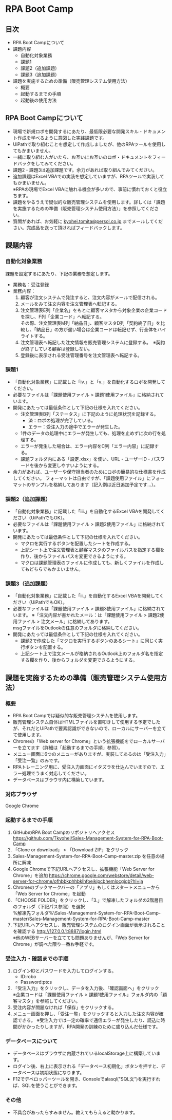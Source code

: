 # RPA Boot Camp
## 目次
 * RPA Boot Campについて
 * 課題内容
   * 自動化対象業務
   * 課題1
   * 課題2（追加課題）
   * 課題3（追加課題）
 * 課題を実施するための準備（販売管理システム使用方法）
   * 概要
   * 起動するまでの手順
   * 起動後の使用方法
  
## RPA Boot Campについて
* 現場で新規ロボを開発するにあたり、最低限必要な開発スキル・ドキュメント作成を学べるように意図した実践課題です。  
* UiPathで取り組むことを想定して作成しましたが、他のRPAツールを使用してもかまいません。  
* 一緒に取り組む人がいたら、お互いにお互いのロボ・ドキュメントをフィードバックをしてみてください。
* 課題2・課題3は追加課題です。余力があれば取り組んでみてください。
* 追加課題はExcel VBAでの実装を想定していますが、RPAツールで実装してもかまいません。  
  ※RPAの現場でExcel VBAに触れる機会が多いので、事前に慣れておくと役立ちます。
* 課題をやるうえで疑似的な販売管理システムを使用します。詳しくは「課題を実施するための準備（販売管理システム使用方法）」を参照してください。
* 質問があれば、お気軽に kyohei.tomita@persol.co.jp までメールしてください。完成品を送って頂ければフィードバックします。

## 課題内容
### 自動化対象業務
課題を設定するにあたり、下記の業務を想定します。
* 業務名：受注登録
* 業務内容：
  1. 顧客が注文システムで発注すると、注文内容がメールで配信される。
  2. メールをみて注文内容を注文管理表へ転記する。
  3. 注文管理表E列「企業名」をもとに顧客マスタから対象企業の企業コードを探し、F列「企業コード」へ転記する。  
     その際、注文管理表M列「納品日」、顧客マスタD列「契約終了日」を比較し、「納品日」の方が遅い場合は企業コードは転記せず、行全体をハイライトする。
  4. 注文管理表へ転記した注文情報を販売管理システムに登録する。　※契約が終了している顧客は登録しない。
  5. 登録後に表示される受注管理番号を注文管理表へ転記する。

### 課題1
* 「自動化対象業務」に記載した「ⅳ.」と「ⅴ.」を自動化するロボを開発してください。  
* 必要なファイルは「課題使用ファイル > 課題1使用ファイル」に格納されています。  
* 開発にあたっては最低条件として下記の仕様を入れてください。  
    * 注文管理表B列「ステータス」に下記のように処理状況を記録する。
        * 済：ロボの処理が完了している。
        * エラー：受注入力の途中でエラーが発生した。
    * 1件のデータの処理中にエラーが発生しても、処理を止めずに次の行を処理する。
    * エラーが発生した場合は、エラー内容をC列「エラー内容」に記録する。
    * 課題フォルダ内にある「設定.xlsx」を使い、URL・ユーザーID・パスワードを後から変更しやすいようにする。
 * 余力があれば、ユーザーや保守担当者のためにロボの簡易的な仕様書を作成してください。
   フォーマットは自由ですが、「課題使用ファイル」にフォーマットのサンプルを格納してあります（記入例は近日追加予定です...）。
 
### 課題2（追加課題）
* 「自動化対象業務」に記載した「ⅲ.」を自動化するExcel VBAを開発してください（UiPathでもOK）。  
* 必要なファイルは「課題使用ファイル > 課題2使用ファイル」に格納されています。  
* 開発にあたっては最低条件として下記の仕様を入れてください。 
    * マクロを実行するボタンを配置したシートを作成する。
    * 上記シート上で注文管理表と顧客マスタのファイルパスを指定する欄を作り、後からファイルパスを変更できるようにする。
    * マクロは課題管理表のファイルに作成しても、新しくファイルを作成してもどちらでもかまいません。

### 課題3（追加課題）
* 「自動化対象業務」に記載した「ⅱ.」を自動化するExcel VBAを開発してください（UiPathでもOK）。  
* 必要なファイルは「課題使用ファイル > 課題3使用ファイル」に格納されています。
  ※「注文内容が書かれたメール：は「課題使用ファイル > 課題2使用ファイル > 注文メール」に格納してあります。  
    msgファイルをOutlookの任意のフォルダに格納してください。
* 開発にあたっては最低条件として下記の仕様を入れてください。 
    * 課題2で作成した「マクロを実行するボタンのあるシート」に同じく実行ボタンを配置する。
    * 上記シート上で注文メールが格納されるOutlook上のフォルダ名を指定する欄を作り、後からフォルダを変更できるようにする。

## 課題を実施するための準備（販売管理システム使用方法）
### 概要  
* RPA Boot Campでは疑似的な販売管理システムを使用します。  
* 販売管理システム自体はHTMLファイルを直叩きして使用する予定でしたが、それだとUiPathで要素認識ができないので、ローカルにサーバーを立てて使用します。
* Chromeの「Web server for Chrome」という拡張機能をでローカルサーバーを立てます（詳細は「起動するまでの手順」参照）。
* メニュー画面に6つのメニューがありますが、実装してあるのは「受注入力」「受注一覧」のみです。
* RPAトレーニング用に、受注入力画面にイタズラを仕込んでいますので、エラー処理でうまく対応してください。
* データベースはブラウザ内に構築しています。

### 対応ブラウザ
Google Chrome

### 起動するまでの手順
1. GitHubのRPA Boot Campのリポジトリへアクセス  
    https://github.com/Tkyohei/Sales-Management-System-for-RPA-Boot-Camp  
2. 「Clone or download」 > 「Download ZIP」をクリック
3. Sales-Management-System-for-RPA-Boot-Camp-master.zip を任意の場所に解凍
4. Google Chromeで下記URLへアクセスし、拡張機能「Web Server for Chrome」を追加
    https://chrome.google.com/webstore/detail/web-server-for-chrome/ofhbbkphhbklhfoeikjpcbhemlocgigb?hl=ja  
5. Chromeのブックマークバーの「アプリ」もしくはスタートメニューから「Web Server for Chrome」を起動
6. 「CHOOSE FOLDER」をクリックし、「3.」で解凍したフォルダの2階層目のフォルダ（下記パス参照）を選択  
    %解凍先フォルダ%\Sales-Management-System-for-RPA-Boot-Camp-master\Sales-Management-System-for-RPA-Boot-Camp-master  
7. 下記URLへアクセスし、販売管理システムのログイン画面が表示されることを確認する
    http://127.0.0.1:8887/login.html  
※他のWEBサーバーを立てても問題ありませんが、「Web Server for Chrome」が調べた限り一番お手軽です。  

### 受注入力・確認までの手順
1. ログインIDとパスワードを入力してログインする。
    * ID:robo  
    * Password:ptcs  
2. 「受注入力」をクリックし、データを入力後、「確認画面へ」をクリック  
    ※企業コードは「課題使用ファイル > 課題1使用ファイル」フォルダ内の「顧客マスタ」を参照してください。  
3. 受注内容が問題なければ「保存」をクリックする。
4. メニュー画面を押し、「受注一覧」をクリックすると入力した注文内容が確認できる。
※受注入力では一定の確率で通信エラーが発生したり、読込に時間がかかったりしますが、RPA開発の訓練のために盛り込んだ仕様です。

### データベースについて
  * データベースはブラウザに内蔵されているlocalStorage上に構築しています。
  * ログイン後、右上に表示される「データベース初期化」ボタンを押すと、データベースは初期状態になります。
  * F12でデベロッパーツールを開き、Consoleでalasql("SQL文")を実行すれば、SQLを使うことができます。

### その他
* 不具合があったらすみません。教えてもらえると助かります。

